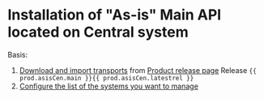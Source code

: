 # Installation of "As-is" Main API located on Central system

Basis:

1. [Download and import transports](../../inst/step-1.md) from [Product release page](https://github.com/fioritracker/asis-cen/releases) Release `{{ prod.asisCen.main }}{{ prod.asisCen.latestrel }}`
2. [Configure the list of the systems you want to manage](../../asis/FPS01/sys.md)
